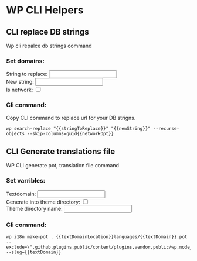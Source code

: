 # WP CLI Helpers

## CLI replace DB strings

Wp cli repalce db strings command

<script setup>

import { ref, computed } from 'vue'
const stringToReplace = ref('https://old-domain.com')
const newString = ref('http://new-domain.com')
const isMultisite = ref(true)
const networkOpt = computed(() => isMultisite.value ? ` --network` : '');

const textDomain = ref('textdomain')
const themeDirName = ref('dekode')
const textDomainUseThemeDir = ref(false)
const textDomainLocation = computed(() => textDomainUseThemeDir.value ? `themes/${themeDirName.value}/` : ``);


</script>

### Set domains:
<div class="input-wrapp">
	<label for="string-to-replac">String to replace: </label>
	<input id="string-to-replac" type="text" v-model="stringToReplace" />
</div>

<div class="input-wrapp">
	<label for="new-string">New string: </label>
	<input id="new-string" type="text" v-model="newString" />
</div>

<div class="input-wrapp">
	<label for="use-network">Is network: </label>
	<input id="use-network" type="checkbox" v-model="isMultisite" />
</div>

### Cli command:
Copy CLI command to replace url for your DB strigns.
``` bash-vue
wp search-replace "{{stringToReplace}}" "{{newString}}" --recurse-objects --skip-columns=guid{{networkOpt}}
```


## CLI Generate translations file

WP CLI generate pot, translation file command

### Set varribles:
<div class="input-wrapp">
	<label for="text-domain">Textdomain: </label>
	<input id="text-domain" type="text" v-model="textDomain" />
</div>
<div class="input-wrapp">
	<label for="use-dir-location">Generate into theme directory: </label>
	<input id="use-dir-location" type="checkbox" v-model="textDomainUseThemeDir" />
</div>
<div v-if="textDomainUseThemeDir" class="input-wrapp">
	<label for="them-dir-name">Theme directory name: </label>
	<input id="them-dir-name" type="text" v-model="themeDirName" />
</div>

### Cli command:

``` bash-vue
wp i18n make-pot . {{textDomainLocation}}languages/{{textDomain}}.pot --exclude=\".github,plugins,public/content/plugins,vendor,public/wp,node_modules,tests\" --slug={{textDomain}}
```